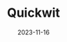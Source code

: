 ---
title: "Quickwit"
date: 2023-11-16
draft: false
# description
description: "Quickwit with FluentBit"
weight: 9
---